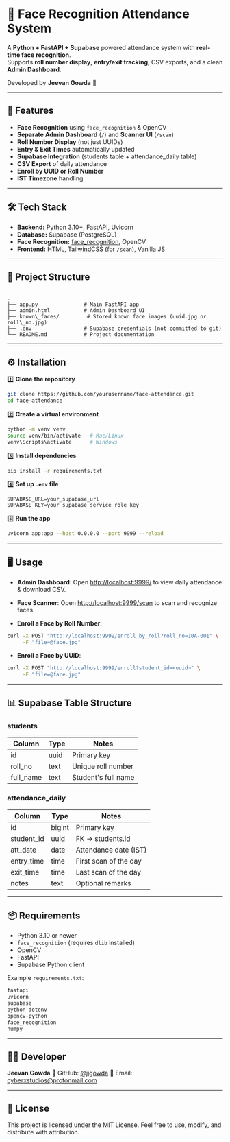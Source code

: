 
# 🎯 Face Recognition Attendance System

A **Python + FastAPI + Supabase** powered attendance system with **real-time face recognition**.  
Supports **roll number display**, **entry/exit tracking**, CSV exports, and a clean **Admin Dashboard**.

Developed by **Jeevan Gowda** 🚀

---

## 📸 Features

- **Face Recognition** using `face_recognition` & OpenCV
- **Separate Admin Dashboard** (`/`) and **Scanner UI** (`/scan`)
- **Roll Number Display** (not just UUIDs)
- **Entry & Exit Times** automatically updated
- **Supabase Integration** (students table + attendance_daily table)
- **CSV Export** of daily attendance
- **Enroll by UUID or Roll Number**
- **IST Timezone** handling

---

## 🛠️ Tech Stack

- **Backend:** Python 3.10+, FastAPI, Uvicorn
- **Database:** Supabase (PostgreSQL)
- **Face Recognition:** [face_recognition](https://github.com/ageitgey/face_recognition), OpenCV
- **Frontend:** HTML, TailwindCSS (for `/scan`), Vanilla JS

---

## 📂 Project Structure

```

.
├── app.py               # Main FastAPI app
├── admin.html           # Admin Dashboard UI
├── known\_faces/         # Stored known face images (uuid.jpg or roll\_no.jpg)
├── .env                 # Supabase credentials (not committed to git)
└── README.md            # Project documentation

````

---

## ⚙️ Installation

1️⃣ **Clone the repository**
```bash
git clone https://github.com/yourusername/face-attendance.git
cd face-attendance
````

2️⃣ **Create a virtual environment**

```bash
python -m venv venv
source venv/bin/activate   # Mac/Linux
venv\Scripts\activate      # Windows
```

3️⃣ **Install dependencies**

```bash
pip install -r requirements.txt
```

4️⃣ **Set up `.env` file**

```env
SUPABASE_URL=your_supabase_url
SUPABASE_KEY=your_supabase_service_role_key
```

5️⃣ **Run the app**

```bash
uvicorn app:app --host 0.0.0.0 --port 9999 --reload
```

---

## 🖥️ Usage

* **Admin Dashboard**:
  Open [http://localhost:9999/](http://localhost:9999/) to view daily attendance & download CSV.

* **Face Scanner**:
  Open [http://localhost:9999/scan](http://localhost:9999/scan) to scan and recognize faces.

* **Enroll a Face by Roll Number**:

```bash
curl -X POST "http://localhost:9999/enroll_by_roll?roll_no=10A-001" \
     -F "file=@face.jpg"
```

* **Enroll a Face by UUID**:

```bash
curl -X POST "http://localhost:9999/enroll?student_id=<uuid>" \
     -F "file=@face.jpg"
```

---

## 📊 Supabase Table Structure

### students

| Column     | Type | Notes               |
| ---------- | ---- | ------------------- |
| id         | uuid | Primary key         |
| roll\_no   | text | Unique roll number  |
| full\_name | text | Student's full name |

### attendance\_daily

| Column      | Type   | Notes                 |
| ----------- | ------ | --------------------- |
| id          | bigint | Primary key           |
| student\_id | uuid   | FK → students.id      |
| att\_date   | date   | Attendance date (IST) |
| entry\_time | time   | First scan of the day |
| exit\_time  | time   | Last scan of the day  |
| notes       | text   | Optional remarks      |

---

## 📦 Requirements

* Python 3.10 or newer
* `face_recognition` (requires `dlib` installed)
* OpenCV
* FastAPI
* Supabase Python client

Example `requirements.txt`:

```txt
fastapi
uvicorn
supabase
python-dotenv
opencv-python
face_recognition
numpy
```

---

## 👨‍💻 Developer

**Jeevan Gowda**
💼 GitHub: [@jjgowda](https://github.com//jjgowda)
📧 Email: [cyberxstudios@protonmail.com](mailto:cyberxstudios@protonmail.com)

---

## 📜 License

This project is licensed under the MIT License.
Feel free to use, modify, and distribute with attribution.



